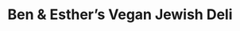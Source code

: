 ---
title: "Ben & Esther’s Vegan Jewish Deli"
url: /seattle/ben-and-esthers-vegan-jewish-deli/
shop: deli
---